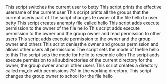 This script switches the current user to betty
This script prints the effective username of the current user
This script prints all the groups that the current useris part of
The script changes te owner of the file hello to user betty
This script creates anempty file called hello
This script adds execute permission to the owner of the file hello
This script adds execute permission to the owner and the group owner and read permission to other users
This script adds execute permission to the owner and the group owner and others
This script deniesthe owner and groups permission and allows other users all permissions
The script sets the mode of thefile hello to this
The script sets the mode for hello to resemble olleh
The script adds execute permission to all subdirectories of the current directory for the owner, the group owner and all other users
This script creates a directory called my_dir with permissions 751 in the working directory.
This script changes the group owner to school for the file hello
